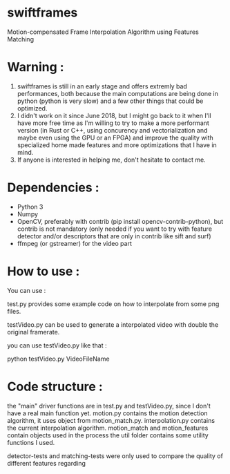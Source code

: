 # swiftframes
Motion-compensated Frame Interpolation Algorithm using Features Matching

# Warning :
1. swiftframes is still in an early stage and offers extremly bad performances, both because the main computations are being done in python (python is very slow) and a few other things that could be optimized.
2. I didn't work on it since June 2018, but I might go back to it when I'll have more free time as I'm willing to try to make a more performant version (in Rust or C++, using concurency and vectorialization and maybe even using the GPU or an FPGA) and improve the quality with specialized home made features and more optimizations that I have in mind.
3. If anyone is interested in helping me, don't hesitate to contact me.

# Dependencies :
- Python 3
- Numpy
- OpenCV, preferably with contrib (pip install opencv-contrib-python), but contrib is not mandatory (only needed if you want to try with feature detector and/or descriptors that are only in contrib like sift and surf)
- ffmpeg (or gstreamer) for the video part

# How to use :
You can use :

test.py provides some example code on how to interpolate from some png files.

testVideo.py can be used to generate a interpolated video with double the original framerate.

you can use testVideo.py like that :

python testVideo.py VideoFileName

# Code structure :
the "main" driver functions are in test.py and testVideo.py, since I don't have a real main function yet.
motion.py contains the motion detection algorithm, it uses object from motion_match.py.
interpolation.py contains the current interpolation algorithm.
motion_match and motion_features contain objects used in the process
the util folder contains some utility functions I used.

detector-tests and matching-tests were only used to compare the quality of different features regarding 
